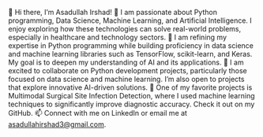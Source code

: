 👋 Hi there, I’m Asadullah Irshad!
👀 I am passionate about Python programming, Data Science, Machine Learning, and Artificial Intelligence. I enjoy exploring how these technologies can solve real-world problems, especially in healthcare and technology sectors.
🌱 I am refining my expertise in Python programming while building proficiency in data science and machine learning libraries such as TensorFlow, scikit-learn, and Keras. My goal is to deepen my understanding of AI and its applications.
👯 I am excited to collaborate on Python development projects, particularly those focused on data science and machine learning. I’m also open to projects that explore innovative AI-driven solutions.
🌟 One of my favorite projects is Multimodal Surgical Site Infection Detection, where I used machine learning techniques to significantly improve diagnostic accuracy. Check it out on my GitHub.
📫 Connect with me on LinkedIn or email me at asadullahirshad3@gmail.com.

<!--
Asadullah-Irshad/Asadullah-Irshad is a ✨ special ✨ repository because its `README.md` (this file) appears on your GitHub profile.
You can click the Preview link to take a look at your changes.
--->
